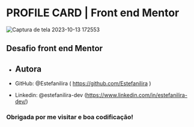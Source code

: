 # PROFILE CARD | Front end Mentor

![Captura de tela 2023-10-13 172553](https://github.com/Estefanilira/profile-card/assets/126111557/56c0ecdd-7557-426b-84cf-434f74c47ff0)

## Desafio front end Mentor

* ## Autora

* GitHub: @Estefanilira ( https://github.com/Estefanilira )
* Linkedin: @estefanilira-dev (https://www.linkedin.com/in/estefanilira-dev/)
 
### Obrigada por me visitar e boa codificação!
